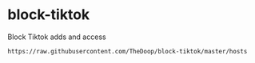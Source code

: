 # block-tiktok
Block Tiktok adds and access
```
https://raw.githubusercontent.com/TheDoop/block-tiktok/master/hosts
```
